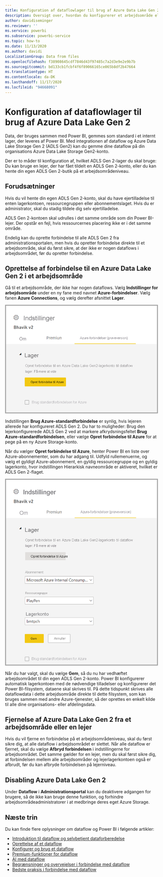 ```yaml
---
title: Konfiguration af dataflowlager til brug af Azure Data Lake Gen 2
description: Oversigt over, hvordan du konfigurerer et arbejdsområde eller en lejer med Azure Data Lake Gen 2-lager
author: davidiseminger
ms.reviewer: ''
ms.service: powerbi
ms.subservice: powerbi-service
ms.topic: how-to
ms.date: 11/13/2020
ms.author: davidi
LocalizationGroup: Data from files
ms.openlocfilehash: f38908645cdf7846d43f97485c7a2d3e9e2e9b7b
ms.sourcegitcommit: bd133cb1fcbf4f6f89066165ce065b8df2b47664
ms.translationtype: HT
ms.contentlocale: da-DK
ms.lasthandoff: 11/17/2020
ms.locfileid: "94668091"
---
```

# <a name="configuring-dataflow-storage-to-use-azure-data-lake-gen-2"></a>Konfiguration af dataflowlager til brug af Azure Data Lake Gen 2 

Data, der bruges sammen med Power BI, gemmes som standard i et internt lager, der leveres af Power BI. Med integrationen af dataflow og Azure Data Lake Storage Gen 2 (ADLS Gen2) kan du gemme dine dataflow på din organisations Azure Data Lake Storage Gen2-konto.

Der er to måder til konfiguration af, hvilket ADLS Gen 2-lager du skal bruge: Du kan bruge en lejer, der har fået tildelt en ADLS Gen 2-konto, eller du kan hente din egen ADLS Gen 2-butik på et arbejdsområdeniveau. 

## <a name="pre-requisites"></a>Forudsætninger

Hvis du vil hente din egen ADLS Gen 2-konto, skal du have ejertilladelse til enten lagerkontoen, ressourcegruppen eller abonnementslaget. Hvis du er administrator, skal du stadig tildele dig selv ejertilladelse. 

ADLS Gen 2-kontoen skal udrulles i det samme område som din Power BI-lejer. Der opstår en fejl, hvis ressourcernes placering ikke er i det samme område.

Endelig kan du oprette forbindelse til alle ADLS Gen 2 fra administrationsportalen, men hvis du opretter forbindelse direkte til et arbejdsområde, skal du først sikre, at der ikke er nogen dataflows i arbejdsområdet, før du opretter forbindelse.

## <a name="connecting-to-an-azure-data-lake-gen-2-at-a-workspace"></a>Oprettelse af forbindelse til en Azure Data Lake Gen 2 i et arbejdsområde
Gå til et arbejdsområde, der ikke har nogen dataflows. Vælg **Indstillinger for arbejdsområde** under en ny fane med navnet **Azure-forbindelser**. Vælg fanen **Azure Connections**, og vælg derefter afsnittet **Lager**.


![Opret forbindelse til Azure](media/dataflows-azure-data-lake-storage-integration/connect-to-azure.png)
 
Indstillingen **Brug Azure-standardforbindelse** er synlig, hvis lejeren allerede har konfigureret ADLS Gen 2. Du har to muligheder: Brug den lejerkonfigurerede ADLS Gen 2 ved at markere afkrydsningsfeltet **Brug Azure-standardforbindelsen**, eller vælge **Opret forbindelse til Azure** for at pege på en ny Azure Storage-konto. 

Når du vælger **Opret forbindelse til Azure**, henter Power BI en liste over Azure-abonnementer, som du har adgang til. Udfyld rullemenuerne, og vælg et gyldigt Azure-abonnement, en gyldig ressourcegruppe og en gyldig lagerkonto, hvor indstillingen Hierarkisk navneområde er aktiveret, hvilket er ADLS Gen 2-flaget.

![abonnementsdetaljer](media/dataflows-azure-data-lake-storage-integration/subscription-details-enter.png)
 
Når du har valgt, skal du vælge **Gem**, så du nu har vedhæftet arbejdsområdet til din egen ADLS Gen 2-konto. Power BI konfigurerer automatisk lagerkontoen med de nødvendige tilladelser og konfigurerer det Power BI-filsystem, dataene skal skrives til. På dette tidspunkt skrives alle dataflowdata i dette arbejdsområde direkte til dette filsystem, som kan bruges sammen med andre Azure-tjenester, så der oprettes en enkelt kilde til alle dine organisations- eller afdelingsdata.

## <a name="detaching-azure-data-lake-gen-2-from-a-workspace-or-tenant"></a>Fjernelse af Azure Data Lake Gen 2 fra et arbejdsområde eller en lejer

Hvis du vil fjerne en forbindelse på et arbejdsområdeniveau, skal du først sikre dig, at alle dataflow i arbejdsområdet er slettet. Når alle dataflow er fjernet, skal du vælge **Afbryd forbindelsen** i indstillingerne for arbejdsområdet. Det samme gælder for en lejer, men du skal først sikre dig, at forbindelsen mellem alle arbejdsområder og lejerlagerkontoen også er afbrudt, før du kan afbryde forbindelsen på lejerniveau.

## <a name="disabling-azure-data-lake-gen-2"></a>Disabling Azure Data Lake Gen 2

Under **Dataflow** i **Administrationsportal** kan du deaktivere adgangen for brugere, så de ikke kan bruge denne funktion, og forhindre arbejdsområdeadministratorer i at medbringe deres eget Azure Storage.

## <a name="next-steps"></a>Næste trin
Du kan finde flere oplysninger om dataflow og Power BI i følgende artikler:

* [Introduktion til dataflow og selvbetjent dataforberedelse](dataflows-introduction-self-service.md)
* [Oprettelse af et dataflow](dataflows-create.md)
* [Konfigurer og brug et dataflow](dataflows-configure-consume.md)
* [Premium-funktioner for dataflow](dataflows-premium-features.md)
* [AI med dataflow](dataflows-machine-learning-integration.md)
* [Begrænsninger og overvejelser i forbindelse med dataflow](dataflows-features-limitations.md)
* [Bedste praksis i forbindelse med dataflow](dataflows-best-practices.md)
